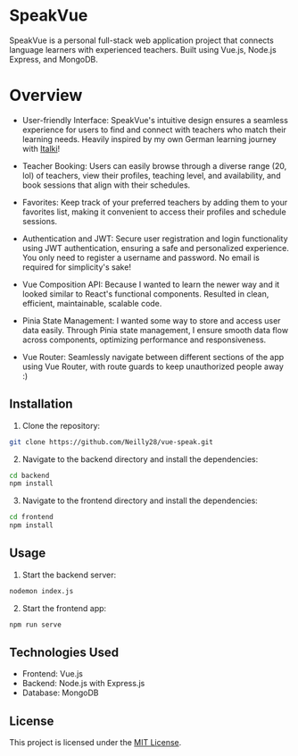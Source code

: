 # SpeakVue

SpeakVue is a personal full-stack web application project that connects language learners with experienced teachers. Built using Vue.js, Node.js Express, and MongoDB.

# Overview

- User-friendly Interface: SpeakVue's intuitive design ensures a seamless experience for users to find and connect with teachers who match their learning needs. Heavily inspired by my own German learning journey with [Italki](https://www.italki.com/)!

- Teacher Booking: Users can easily browse through a diverse range (20, lol) of teachers, view their profiles, teaching level, and availability, and book sessions that align with their schedules.

- Favorites: Keep track of your preferred teachers by adding them to your favorites list, making it convenient to access their profiles and schedule sessions.

- Authentication and JWT: Secure user registration and login functionality using JWT authentication, ensuring a safe and personalized experience. You only need to register a username and password. No email is required for simplicity's sake!

- Vue Composition API: Because I wanted to learn the newer way and it looked similar to React's functional components. Resulted in clean, efficient, maintainable, scalable code.

- Pinia State Management: I wanted some way to store and access user data easily. Through Pinia state management, I ensure smooth data flow across components, optimizing performance and responsiveness.

- Vue Router: Seamlessly navigate between different sections of the app using Vue Router, with route guards to keep unauthorized people away :)

## Installation

1. Clone the repository:

```bash
git clone https://github.com/Neilly28/vue-speak.git
```

2. Navigate to the backend directory and install the dependencies:

```bash
cd backend
npm install
```

3. Navigate to the frontend directory and install the dependencies:

```bash
cd frontend
npm install
```

## Usage

1. Start the backend server:

```bash
nodemon index.js
```

2. Start the frontend app:

```bash
npm run serve
```

## Technologies Used

- Frontend: Vue.js
- Backend: Node.js with Express.js
- Database: MongoDB

## License

This project is licensed under the [MIT License](https://choosealicense.com/licenses/mit/).
